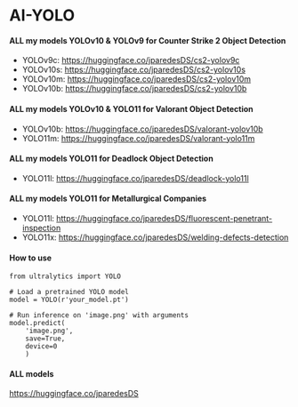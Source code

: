 # AI-YOLO

#### ALL my models YOLOv10 & YOLOv9 for Counter Strike 2 Object Detection
- YOLOv9c: https://huggingface.co/jparedesDS/cs2-yolov9c
- YOLOv10s: https://huggingface.co/jparedesDS/cs2-yolov10s
- YOLOv10m: https://huggingface.co/jparedesDS/cs2-yolov10m
- YOLOv10b: https://huggingface.co/jparedesDS/cs2-yolov10b

#### ALL my models YOLOv10 & YOLO11 for Valorant Object Detection
- YOLOv10b: https://huggingface.co/jparedesDS/valorant-yolov10b
- YOLO11m: https://huggingface.co/jparedesDS/valorant-yolo11m
  
#### ALL my models YOLO11 for Deadlock Object Detection
- YOLO11l: https://huggingface.co/jparedesDS/deadlock-yolo11l
  
#### ALL my models YOLO11 for Metallurgical Companies
- YOLO11l: https://huggingface.co/jparedesDS/fluorescent-penetrant-inspection
- YOLO11x: https://huggingface.co/jparedesDS/welding-defects-detection

#### How to use
```
from ultralytics import YOLO

# Load a pretrained YOLO model
model = YOLO(r'your_model.pt')

# Run inference on 'image.png' with arguments
model.predict(
    'image.png',
    save=True,
    device=0
    )
```
#### ALL models
https://huggingface.co/jparedesDS
